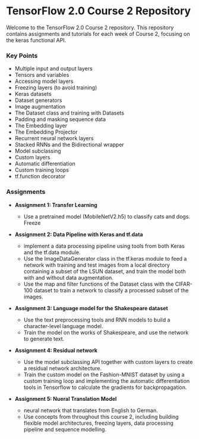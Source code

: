 # TensorFlow 2.0 Course 2 Repository

Welcome to the TensorFlow 2.0 Course 2 repository. This repository contains assignments and tutorials for each week of Course 2, focusing on the keras functional API.
### Key Points
  - Multiple input and output layers
  - Tensors and variables
  - Accessing model layers
  - Freezing layers (to avoid training)
  - Keras datasets
  - Dataset generators
  - Image augmentation
  - The Dataset class and training with Datasets
  - Padding and masking sequence data
  - The Embedding layer
  - The Embedding Projector
  - Recurrent neural network layers
  - Stacked RNNs and the Bidirectional wrapper
  - Model subclassing
  - Custom layers
  - Automatic differentiation
  - Custom training loops
  - tf.function decorator

### Assignments

- **Assignment 1: Transfer Learning**
  - Use a pretrained model (MobileNetV2.h5) to classify cats and dogs. Freeze  

- **Assignment 2: Data Pipeline with Keras and tf.data**
  - implement a data processing pipeline using tools from both Keras and the tf.data module.
  - Use the ImageDataGenerator class in the tf.keras module to feed a network with training and test images from a local directory containing a subset of the LSUN dataset, and train the model both with and without data augmentation.
  - Use the map and filter functions of the Dataset class with the CIFAR-100 dataset to train a network to classify a processed subset of the images.

- **Assignment 3: Language model for the Shakespeare dataset**
  - Use the text preprocessing tools and RNN models to build a character-level language model. 
  - Train the model on the works of Shakespeare, and use the network to generate text.
 

- **Assignment 4: Residual network**
  - Use the model subclassing API together with custom layers to create a residual network architecture.
  - Train the custom model on the Fashion-MNIST dataset by using a custom training loop and implementing the automatic differentiation tools in Tensorflow to calculate the gradients for backpropagation.

- **Assignment 5: Nueral Translation Model**
  - neural network that translates from English to German.
  - Use concepts from throughout this course 2, including building flexible model architectures, freezing layers, data processing pipeline and sequence modelling.
